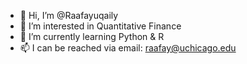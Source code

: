- 👋 Hi, I’m @Raafayuqaily
- 👀 I’m interested in Quantitative Finance
- 🌱 I’m currently learning Python & R
- 📫 I can be reached via email: raafay@uchicago.edu
